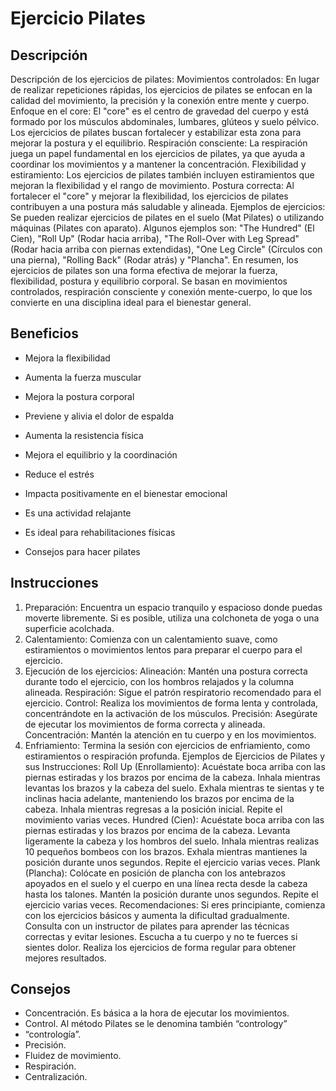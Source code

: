 # Ejercicio Pilates

## Descripción
Descripción de los ejercicios de pilates:
Movimientos controlados:
En lugar de realizar repeticiones rápidas, los ejercicios de pilates se enfocan en la calidad del movimiento, la precisión y la conexión entre mente y cuerpo. 
Enfoque en el core:
El "core" es el centro de gravedad del cuerpo y está formado por los músculos abdominales, lumbares, glúteos y suelo pélvico. Los ejercicios de pilates buscan fortalecer y estabilizar esta zona para mejorar la postura y el equilibrio. 
Respiración consciente:
La respiración juega un papel fundamental en los ejercicios de pilates, ya que ayuda a coordinar los movimientos y a mantener la concentración. 
Flexibilidad y estiramiento:
Los ejercicios de pilates también incluyen estiramientos que mejoran la flexibilidad y el rango de movimiento. 
Postura correcta:
Al fortalecer el "core" y mejorar la flexibilidad, los ejercicios de pilates contribuyen a una postura más saludable y alineada. 
Ejemplos de ejercicios:
Se pueden realizar ejercicios de pilates en el suelo (Mat Pilates) o utilizando máquinas (Pilates con aparato). Algunos ejemplos son: "The Hundred" (El Cien), "Roll Up" (Rodar hacia arriba), "The Roll-Over with Leg Spread" (Rodar hacia arriba con piernas extendidas), "One Leg Circle" (Círculos con una pierna), "Rolling Back" (Rodar atrás) y "Plancha". 
En resumen, los ejercicios de pilates son una forma efectiva de mejorar la fuerza, flexibilidad, postura y equilibrio corporal. Se basan en movimientos controlados, respiración consciente y conexión mente-cuerpo, lo que los convierte en una disciplina ideal para el bienestar general. 
## Beneficios
+ Mejora la flexibilidad

+ Aumenta la fuerza muscular

+ Mejora la postura corporal

+ Previene y alivia el dolor de espalda

+ Aumenta la resistencia física

+ Mejora el equilibrio y la coordinación

+ Reduce el estrés

+ Impacta positivamente en el bienestar emocional

+ Es una actividad relajante

+ Es ideal para rehabilitaciones físicas

+ Consejos para hacer pilates
## Instrucciones
1. Preparación:
Encuentra un espacio tranquilo y espacioso donde puedas moverte libremente. Si es posible, utiliza una colchoneta de yoga o una superficie acolchada. 
2. Calentamiento:
Comienza con un calentamiento suave, como estiramientos o movimientos lentos para preparar el cuerpo para el ejercicio. 
3. Ejecución de los ejercicios:
Alineación: Mantén una postura correcta durante todo el ejercicio, con los hombros relajados y la columna alineada. 
Respiración: Sigue el patrón respiratorio recomendado para el ejercicio. 
Control: Realiza los movimientos de forma lenta y controlada, concentrándote en la activación de los músculos. 
Precisión: Asegúrate de ejecutar los movimientos de forma correcta y alineada. 
Concentración: Mantén la atención en tu cuerpo y en los movimientos. 
4. Enfriamiento:
Termina la sesión con ejercicios de enfriamiento, como estiramientos o respiración profunda. 
Ejemplos de Ejercicios de Pilates y sus Instrucciones:
Roll Up (Enrollamiento):
Acuéstate boca arriba con las piernas estiradas y los brazos por encima de la cabeza. 
Inhala mientras levantas los brazos y la cabeza del suelo. 
Exhala mientras te sientas y te inclinas hacia adelante, manteniendo los brazos por encima de la cabeza. 
Inhala mientras regresas a la posición inicial. 
Repite el movimiento varias veces. 
Hundred (Cien):
Acuéstate boca arriba con las piernas estiradas y los brazos por encima de la cabeza. 
Levanta ligeramente la cabeza y los hombros del suelo. 
Inhala mientras realizas 10 pequeños bombeos con los brazos. 
Exhala mientras mantienes la posición durante unos segundos. 
Repite el ejercicio varias veces. 
Plank (Plancha):
Colócate en posición de plancha con los antebrazos apoyados en el suelo y el cuerpo en una línea recta desde la cabeza hasta los talones. 
Mantén la posición durante unos segundos. 
Repite el ejercicio varias veces. 
Recomendaciones:
Si eres principiante, comienza con los ejercicios básicos y aumenta la dificultad gradualmente.
Consulta con un instructor de pilates para aprender las técnicas correctas y evitar lesiones.
Escucha a tu cuerpo y no te fuerces si sientes dolor.
Realiza los ejercicios de forma regular para obtener mejores resultados. 
## Consejos
+ Concentración. Es básica a la hora de ejecutar los movimientos. 
+ Control. Al método Pilates se le denomina también “contrology” 
+ “contrología”. 
+ Precisión. 
+ Fluidez de movimiento. 
+ Respiración. 
+ Centralización.